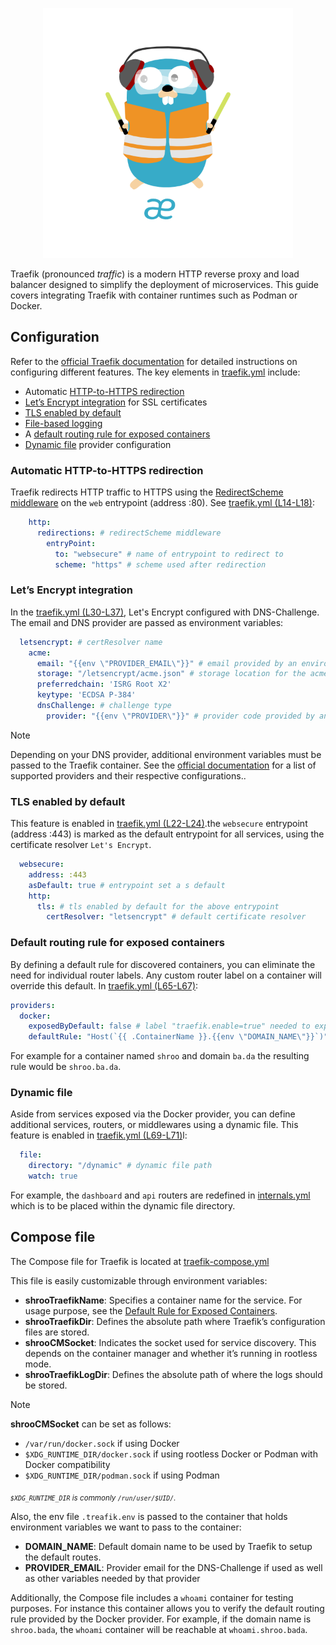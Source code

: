 <p align="center">
<img height="400" title="Traefik" src="/assets/img/traefik.logo-dark.png" alt="">
</p>

Traefik (pronounced *traffic*) is a modern HTTP reverse proxy and load balancer designed to simplify the deployment of microservices. This guide covers integrating Traefik with container runtimes such as Podman or Docker.

## Configuration

Refer to the [official Traefik documentation](https://doc.traefik.io/traefik/getting-started/configuration-overview/) for detailed instructions on configuring different features.
The key elements in [traefik.yml](/services/traefik/traefik.yml) include:

- Automatic [HTTP-to-HTTPS redirection](#automatic-http-to-https-redirection)
- [Let’s Encrypt integration](#lets-encrypt-integration) for SSL certificates
- [TLS enabled by default](#tls-enabled-connections-by-default)
- [File-based logging](https://doc.traefik.io/traefik/observability/logs/)
- A [default routing rule for exposed containers](#default-routing-rule-for-exposed-containers)
- [Dynamic file](#dynamic-file) provider configuration

### Automatic HTTP-to-HTTPS redirection

Traefik redirects HTTP traffic to HTTPS using the [RedirectScheme middleware](https://doc.traefik.io/traefik/middlewares/http/redirectscheme/) on the `web` entrypoint (address :80).
See [traefik.yml (L14-L18)](https://github.com/BDIFluky/shroobada_beta/blob/e1eeb406d7dee286976fd818299a091ca785f7ca/services/traefik/traefik.yml#L14-L18):

```yaml
    http:
      redirections: # redirectScheme middleware
        entryPoint:
          to: "websecure" # name of entrypoint to redirect to
          scheme: "https" # scheme used after redirection
```

### Let’s Encrypt integration

In the [traefik.yml (L30-L37)](https://github.com/BDIFluky/shroobada_beta/blob/e1eeb406d7dee286976fd818299a091ca785f7ca/services/traefik/traefik.yml#L30-L37), Let's Encrypt configured with DNS-Challenge. The email and DNS provider are passed as environment variables:

```yaml
  letsencrypt: # certResolver name
    acme:
      email: "{{env \"PROVIDER_EMAIL\"}}" # email provided by an environment variable
      storage: "/letsencrypt/acme.json" # storage location for the acme.json
      preferredchain: 'ISRG Root X2'
      keytype: 'ECDSA P-384'
      dnsChallenge: # challenge type
        provider: "{{env \"PROVIDER\"}}" # provider code provided by an environment variable
```

> [!NOTE]
> Depending on your DNS provider, additional environment variables must be passed to the Traefik container. See the [official documentation](https://doc.traefik.io/traefik/https/acme/#providers) for a list of supported providers and their respective configurations..

### TLS enabled by default

This feature is enabled in [traefik.yml (L22-L24)](https://github.com/BDIFluky/shroobada_beta/blob/e1eeb406d7dee286976fd818299a091ca785f7ca/services/traefik/traefik.yml#L22-L24).the `websecure` entrypoint (address :443) is marked as the default entrypoint for all services, using the certificate resolver `Let's Encrypt`.

```yaml
  websecure:
    address: :443
    asDefault: true # entrypoint set a s default
    http:
      tls: # tls enabled by default for the above entrypoint
        certResolver: "letsencrypt" # default certificate resolver
```

### Default routing rule for exposed containers

By defining a default rule for discovered containers, you can eliminate the need for individual router labels. Any custom router label on a container will override this default.
In [traefik.yml (L65-L67)](https://github.com/BDIFluky/shroobada_beta/blob/e1eeb406d7dee286976fd818299a091ca785f7ca/services/traefik/traefik.yml#L65-L67):
```yaml
providers:
  docker:
    exposedByDefault: false # label "traefik.enable=true" needed to expose a container
    defaultRule: "Host(`{{ .ContainerName }}.{{env \"DOMAIN_NAME\"}}`)" # default rule for exposed containers is [containername].[domainName] 
```
For example for a container named `shroo` and domain `ba.da` the resulting rule would be `shroo.ba.da`.

### Dynamic file

Aside from services exposed via the Docker provider, you can define additional services, routers, or middlewares using a dynamic file. This feature is enabled in [traefik.yml (L69-L71)](https://github.com/BDIFluky/shroobada_beta/blob/e1eeb406d7dee286976fd818299a091ca785f7ca/services/traefik/traefik.yml#L69-L71)l:

```yaml
  file:
    directory: "/dynamic" # dynamic file path
    watch: true
```

For example, the `dashboard` and `api` routers are redefined in [internals.yml](/services/traefik/dynamic/internals.yml) which is to be placed within the dynamic file directory.

## Compose file

The Compose file for Traefik is located at [traefik-compose.yml](/services/traefik/traefik-compose.yml)

This file is easily customizable through environment variables:

- **shrooTraefikName**: Specifies a container name for the service. For usage purpose, see the [Default Rule for Exposed Containers](default-rule-for-exposed-containers).
- **shrooTraefikDir**: Defines the absolute path where Traefik’s configuration files are stored.
- **shrooCMSocket**: Indicates the socket used for service discovery. This depends on the container manager and whether it’s running in rootless mode.
- **shrooTraefikLogDir**: Defines the absolute path of where the logs should be stored.

> [!NOTE]
> **shrooCMSocket** can be set as follows:
> - `/var/run/docker.sock` if using Docker
> - `$XDG_RUNTIME_DIR/docker.sock` if using rootless Docker or Podman with Docker compatibility
> - `$XDG_RUNTIME_DIR/podman.sock` if using Podman
>
> <sub>*`$XDG_RUNTIME_DIR` is commonly `/run/user/$UID/`.*</sub>

Also, the env file `.treafik.env` is passed to the container that holds environment variables we want to pass to the container:

- **DOMAIN_NAME**: Default domain name to be used by Traefik to setup the default routes.
- **PROVIDER_EMAIL**: Provider email for the DNS-Challenge if used as well as other variables needed by that provider

Additionally, the Compose file includes a `whoami` container for testing purposes. For instance this container allows you to verify the default routing rule provided by the Docker provider. For example, if the domain name is `shroo.bada`, the `whoami` container will be reachable at `whoami.shroo.bada`.